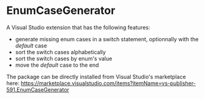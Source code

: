 # EnumCaseGenerator
A Visual Studio extension that has the following features:

 * generate missing enum cases in a switch statement, optionnally with the *default* case
 * sort the switch cases alphabetically
 * sort the switch cases by enum's value
 * move the *default* case to the end

The package can be directly installed from Visual Studio's marketplace here: https://marketplace.visualstudio.com/items?itemName=vs-publisher-591.EnumCaseGenerator
